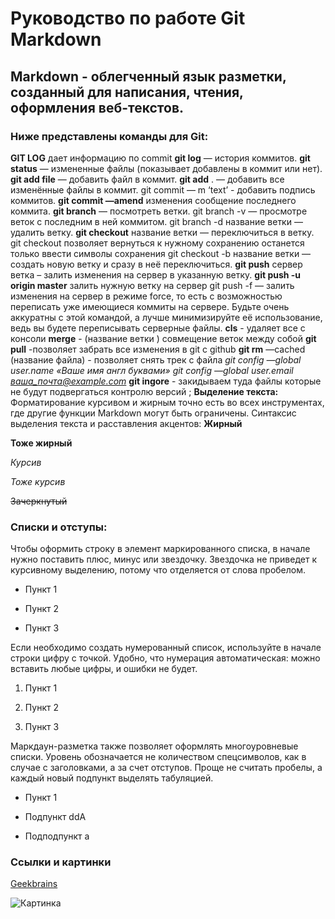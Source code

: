 # Руководство по работе Git Markdown #
## Markdown - облегченный язык разметки, созданный для написания, чтения, оформления веб-текстов. ##
### Ниже представлены команды для Git: ###

**GIT LOG** дает информацию по commit
**git log** — история коммитов.
**git status** — измененные файлы (показывает добавлены в коммит или нет).
**git add file** — добавить файл в коммит.
**git add** . — добавить все изменённые файлы в коммит. git commit — m ‘text’ - добавить подпись коммитов.
**git commit —amend** изменения сообщение последнего коммита.
**git branch** — посмотреть ветки. git branch -v — просмотре веток с последним в ней коммитом. git branch -d название ветки — удалить ветку.
**git checkout** название ветки — переключиться в ветку. git checkout позволяет вернуться к нужному сохранению останется только ввести символы сохранения git checkout -b название ветки — создать новую ветку и сразу в неё переключиться. **git push** сервер ветка – залить изменения на сервер в указанную ветку.
**git push -u origin master** залить нужную ветку на сервер git push -f — залить изменения на сервер в режиме force, то есть с возможностью переписать уже имеющиеся коммиты на сервере. Будьте очень аккуратны с этой командой, а лучше минимизируйте её использование, ведь вы будете переписывать серверные файлы.
**cls** - удаляет все с консоли
**merge** - (название ветки ) совмещение веток между собой
**git pull** -позволяет забрать все изменения в git с github
**git rm** —cached (название файла) - позволяет снять трек с файла
*git config —global user.name «Ваше имя англ буквами»*
*git config —global user.email ваша_почта@example.com*
**git ingore** - закидываем туда файлы которые не будут подвергаться контролю версий ;
**Выделение текста:**
Форматирование курсивом и жирным точно есть во всех инструментах, где другие функции Markdown могут быть ограничены.
Синтаксис выделения текста и расставления акцентов:
__Жирный__


**Тоже жирный**


*Курсив*


_Тоже курсив_


~~Зачеркнутый~~

### Списки и отступы: ###
Чтобы оформить строку в элемент маркированного списка, в начале нужно поставить плюс, минус или звездочку. Звездочка не приведет к курсивному выделению, потому что отделяется от слова пробелом.
- Пункт 1

- Пункт 2

- Пункт 3

Если необходимо создать нумерованный список, используйте в начале строки цифру с точкой. Удобно, что нумерация автоматическая: можно вставить любые цифры, и ошибки не будет.
1. Пункт 1

2. Пункт 2

3. Пункт 3

Маркдаун-разметка также позволяет оформлять многоуровневые списки. Уровень обозначается не количеством спецсимволов, как в случае с заголовками, а за счет отступов. Проще не считать пробелы, а каждый новый подпункт выделять табуляцией.
- Пункт 1

- Подпункт ddA

- Подподпункт a


### Ссылки и картинки ###
[Geekbrains](https://gb.ru/)

![Картинка](love_box_icon_227664.svg)
